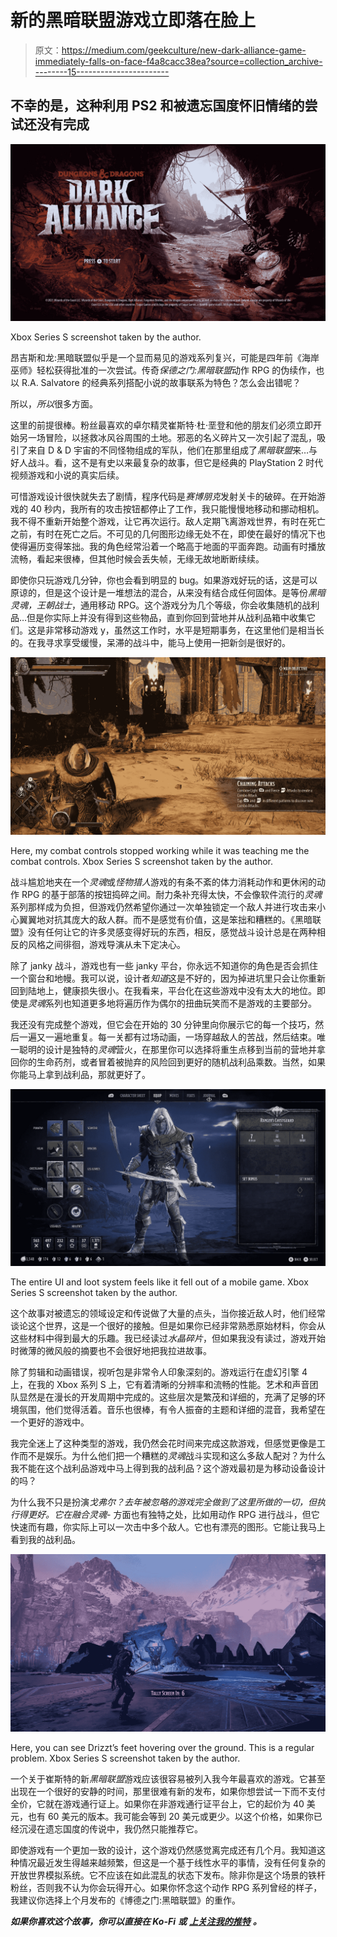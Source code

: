# 新的黑暗联盟游戏立即落在脸上

> 原文：<https://medium.com/geekculture/new-dark-alliance-game-immediately-falls-on-face-f4a8cacc38ea?source=collection_archive---------15----------------------->

## 不幸的是，这种利用 PS2 和被遗忘国度怀旧情绪的尝试还没有完成

![](img/348dab1fc6270835d5428bd0cc300478.png)

Xbox Series S screenshot taken by the author.

昂吉斯和龙:黑暗联盟似乎是一个显而易见的游戏系列复兴，可能是四年前《海岸巫师》轻松获得批准的一次尝试。传奇*保德之门:黑暗联盟*动作 RPG 的伪续作，也以 R.A. Salvatore 的经典系列搭配小说的故事联系为特色？怎么会出错呢？

所以，*所以*很多方面。

这里的前提很棒。粉丝最喜欢的卓尔精灵崔斯特·杜·垩登和他的朋友们必须立即开始另一场冒险，以拯救冰风谷周围的土地。邪恶的名义碎片又一次引起了混乱，吸引了来自 D & D 宇宙的不同怪物组成的军队，他们在那里组成了*黑暗联盟*来…与好人战斗。看，这不是有史以来最复杂的故事，但它是经典的 PlayStation 2 时代视频游戏和小说的真实后续。

可惜游戏设计很快就失去了剧情，程序代码是*赛博朋克*发射关卡的破碎。在开始游戏的 40 秒内，我所有的攻击按钮都停止了工作，我只能慢慢地移动和挪动相机。我不得不重新开始整个游戏，让它再次运行。敌人定期飞离游戏世界，有时在死亡之前，有时在死亡之后。不可见的几何图形边缘无处不在，即使在最好的情况下也使得遍历变得笨拙。我的角色经常沿着一个略高于地面的平面奔跑。动画有时播放流畅，看起来很棒，但其他时候会丢失帧，无缘无故地断断续续。

即使你只玩游戏几分钟，你也会看到明显的 bug。如果游戏好玩的话，这是可以原谅的，但是这个设计是一堆想法的混合，从来没有结合成任何固体。是等份*黑暗灵魂，王朝战士*，通用移动 RPG。这个游戏分为几个等级，你会收集随机的战利品…但是你实际上并没有得到这些物品，直到你回到营地并从战利品箱中收集它们。这是非常移动游戏 y，虽然这工作时，水平是短期事务，在这里他们是相当长的。在我寻求享受缓慢，呆滞的战斗中，能马上使用一把新剑是很好的。

![](img/fd94c4dde2dd3d5b075636ea5250ecfb.png)

Here, my combat controls stopped working while it was teaching me the combat controls. Xbox Series S screenshot taken by the author.

战斗尴尬地夹在一个*灵魂*或*怪物猎人*游戏的有条不紊的体力消耗动作和更休闲的动作 RPG 的基于部落的按钮捣碎之间。耐力条补充得太快，不会像软件流行的*灵魂*系列那样成为负担，但游戏仍然希望你通过一次单独锁定一个敌人并进行攻击来小心翼翼地对抗其庞大的敌人群。而不是感觉有价值，这是笨拙和糟糕的。《黑暗联盟》没有任何让它的许多灵感变得好玩的东西，相反，感觉战斗设计总是在两种相反的风格之间徘徊，游戏导演从未下定决心。

除了 janky 战斗，游戏也有一些 janky 平台，你永远不知道你的角色是否会抓住一个窗台和地幔。我可以说，设计者*知道*这是不好的，因为掉进坑里只会让你重新回到陆地上，健康损失很小。在我看来，平台化在这些游戏中没有太大的地位。即使是*灵魂*系列也知道更多地将遍历作为偶尔的扭曲玩笑而不是游戏的主要部分。

我还没有完成整个游戏，但它会在开始的 30 分钟里向你展示它的每一个技巧，然后一遍又一遍地重复。每一关都有过场动画，一场穿越敌人的苦战，然后结束。唯一聪明的设计是独特的*灵魂*营火，在那里你可以选择将重生点移到当前的营地并拿回你的生命药剂，或者冒着被抛弃的风险回到更好的随机战利品乘数。当然，如果你能马上拿到战利品，那就更好了。

![](img/e69e5536b135af683c73c6e9ca1bcbdf.png)

The entire UI and loot system feels like it fell out of a mobile game. Xbox Series S screenshot taken by the author.

这个故事对被遗忘的领域设定和传说做了大量的点头，当你接近敌人时，他们经常谈论这个世界，这是一个很好的接触。但是如果你已经非常熟悉原始材料，你会从这些材料中得到最大的乐趣。我已经读过*水晶碎片*，但如果我没有读过，游戏开始时微薄的微风般的摘要也不会很好地把我拉进故事。

除了剪辑和动画错误，视听包是非常令人印象深刻的。游戏运行在虚幻引擎 4 上，在我的 Xbox 系列 S 上，它有着清晰的分辨率和流畅的性能。艺术和声音团队显然是在漫长的开发周期中完成的。这些层次是繁茂和详细的，充满了足够的环境氛围，他们觉得活着。音乐也很棒，有令人振奋的主题和详细的混音，我希望在一个更好的游戏中。

我完全迷上了这种类型的游戏，我仍然会花时间来完成这款游戏，但感觉更像是工作而不是娱乐。为什么他们把一个糟糕的*灵魂*战斗实现和这么多敌人配对？为什么我不能在这个战利品游戏中马上得到我的战利品？这个游戏最初是为移动设备设计的吗？

为什么我不只是扮演*戈弗尔？*去年被忽略的游戏完全做到了这里所做的一切，但执行得更好。它在融合*灵魂-* 方面也有独特之处，比如用动作 RPG 进行战斗，但它快速而有趣，你实际上可以一次击中多个敌人。它也有漂亮的图形。它能让我马上看到我的战利品。

![](img/479992b60358b2ee31ed9adeed6cca8d.png)

Here, you can see Drizzt’s feet hovering over the ground. This is a regular problem. Xbox Series S screenshot taken by the author.

一个关于崔斯特的新*黑暗联盟*游戏应该很容易被列入我今年最喜欢的游戏。它甚至出现在一个很好的安静的时间，那里很难有新的发布，如果你想尝试一下而不支付全价，它就在游戏通行证上。如果你在非游戏通行证平台上，它的起价为 40 美元，也有 60 美元的版本。我可能会等到 20 美元或更少。以这个价格，如果你已经沉浸在遗忘国度的传说中，我仍然只能推荐它。

即使游戏有一个更加一致的设计，这个游戏仍然感觉离完成还有几个月。我知道这种情况最近发生得越来越频繁，但这是一个基于线性水平的事情，没有任何复杂的开放世界模拟系统。它不应该在如此混乱的状态下发布。除非你是这个场景的铁杆粉丝，否则我不认为你会玩得开心。如果你怀念这个动作 RPG 系列曾经的样子，我建议你选择上个月发布的《博德之门:黑暗联盟》的重作。

***如果你喜欢这个故事，你可以直接在 Ko-Fi*** ***或*** [***上关注我的推特***](http://www.twitter.com/Xander51) ***。***